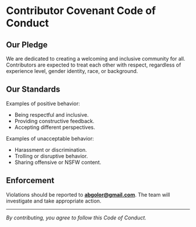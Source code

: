 # Contributor Covenant Code of Conduct

## Our Pledge
We are dedicated to creating a welcoming and inclusive community for all. Contributors are expected to treat each other with respect, regardless of experience level, gender identity, race, or background.

## Our Standards
Examples of positive behavior:
- Being respectful and inclusive.
- Providing constructive feedback.
- Accepting different perspectives.

Examples of unacceptable behavior:
- Harassment or discrimination.
- Trolling or disruptive behavior.
- Sharing offensive or NSFW content.

## Enforcement
Violations should be reported to **abgolor@gmail.com**. The team will investigate and take appropriate action.

---
*By contributing, you agree to follow this Code of Conduct.*
